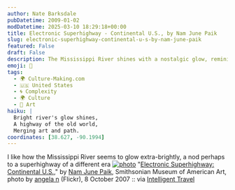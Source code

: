 ```yaml
---
author: Nate Barksdale
pubDatetime: 2009-01-02
modDatetime: 2025-03-10 18:29:18+00:00
title: Electronic Superhighway - Continental U.S., by Nam June Paik
slug: electronic-superhighway-continental-u-s-by-nam-june-paik
featured: False
draft: False
description: The Mississippi River shines with a nostalgic glow, reminiscent of a historic superhighway. "[Electronic Superhighway
emoji: 🌉
tags:
  - 🌍 Culture-Making.com
  - 🇺🇸 United States
  - 🌀 Complexity
  - 🌍 Culture
  - 🎨 Art
haiku: |
  Bright river's glow shines,  
  A highway of the old world,  
  Merging art and path.
coordinates: [38.627, -90.1994]
---
```


I like how the Mississippi River seems to glow extra-brightly, a nod perhaps to a superhighway of a different era
[![photo](http://culture-making.com/media/1577071815_12c03a177f_b.jpg)](http://www.flickr.com/photos/aon/1577071815/)
"[Electronic Superhighway: Continental U.S.](http://www.flickr.com/photos/aon/1577071815/)," by [Nam June Paik](http://en.wikipedia.org/wiki/Nam_June_Paik), Smithsonian Museum of American Art, photo by [angela n](http://www.flickr.com/photos/aon/1577071815/) (Flickr), 8 October 2007 :: via [Intelligent Travel](http://www.flickr.com/groups/intelligent_travel/pool/)
